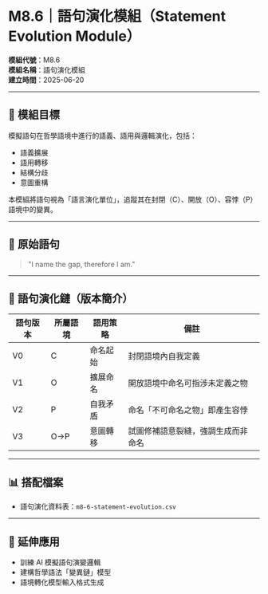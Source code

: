# M8.6｜語句演化模組（Statement Evolution Module）

**模組代號**：M8.6  
**模組名稱**：語句演化模組  
**建立時間**：2025-06-20

---

## 🎯 模組目標

模擬語句在哲學語境中進行的語義、語用與邏輯演化，包括：

- 語義擴展
- 語用轉移
- 結構分歧
- 意圖重構

本模組將語句視為「語言演化單位」，追蹤其在封閉（C）、開放（O）、容悖（P）語境中的變異。

---

## 📘 原始語句

> "I name the gap, therefore I am."

---

## 🧬 語句演化鏈（版本簡介）

| 語句版本 | 所屬語境 | 語用策略 | 備註 |
|----------|----------|-----------|------|
| V0 | C | 命名起始 | 封閉語境內自我定義 |
| V1 | O | 擴展命名 | 開放語境中命名可指涉未定義之物 |
| V2 | P | 自我矛盾 | 命名「不可命名之物」即產生容悖 |
| V3 | O→P | 意圖轉移 | 試圖修補語意裂縫，強調生成而非命名 |

---

## 📊 搭配檔案

- 語句演化資料表：`m8-6-statement-evolution.csv`

---

## 🔁 延伸應用

- 訓練 AI 模擬語句演變邏輯
- 建構哲學語法「變異鏈」模型
- 語境轉化模型輸入格式生成


